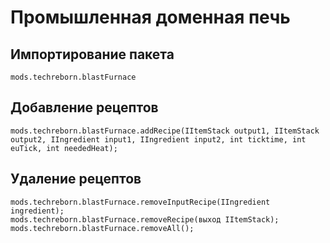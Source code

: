 # Промышленная доменная печь

## Импортирование пакета
`mods.techreborn.blastFurnace`

## Добавление рецептов
```zenscript
mods.techreborn.blastFurnace.addRecipe(IItemStack output1, IItemStack output2, IIngredient input1, IIngredient input2, int ticktime, int euTick, int neededHeat);
```

## Удаление рецептов
```zenscript
mods.techreborn.blastFurnace.removeInputRecipe(IIngredient ingredient);
mods.techreborn.blastFurnace.removeRecipe(выход IItemStack);
mods.techreborn.blastFurnace.removeAll();
```